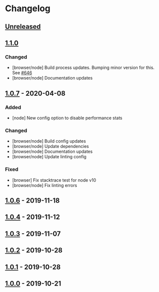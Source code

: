 # Changelog

## [Unreleased]

## [1.1.0]
### Changed
- [browser/node] Build process updates. Bumping minor version for this. See
                 [#646](https://github.com/airbrake/airbrake-js/pull/646)
- [browser/node] Documentation updates

## [1.0.7] - 2020-04-08
### Added
- [node] New config option to disable performance stats

### Changed
- [browser/node] Build config updates
- [browser/node] Update dependencies
- [browser/node] Documentation updates
- [browser/node] Update linting config

### Fixed
- [browser] Fix stacktrace test for node v10
- [browser/node] Fix linting errors

## [1.0.6] - 2019-11-18

## [1.0.4] - 2019-11-12

## [1.0.3] - 2019-11-07

## [1.0.2] - 2019-10-28

## [1.0.1] - 2019-10-28

## [1.0.0] - 2019-10-21

[Unreleased]: https://github.com/airbrake/airbrake-js/compare/v1.1.0...master
[1.1.0]: https://github.com/airbrake/airbrake-js/releases/tag/v1.1.0
[1.0.7]: https://github.com/airbrake/airbrake-js/releases/tag/v1.0.7
[1.0.6]: https://github.com/airbrake/airbrake-js/releases/tag/v1.0.6
[1.0.4]: https://github.com/airbrake/airbrake-js/releases/tag/v1.0.4
[1.0.3]: https://github.com/airbrake/airbrake-js/releases/tag/v1.0.3
[1.0.2]: https://github.com/airbrake/airbrake-js/releases/tag/v1.0.2
[1.0.1]: https://github.com/airbrake/airbrake-js/releases/tag/v1.0.1
[1.0.0]: https://github.com/airbrake/airbrake-js/releases/tag/v1.0.0
